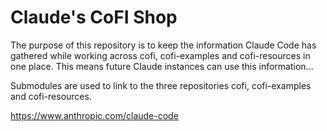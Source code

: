 # Claude's CoFI Shop

The purpose of this repository is to keep the information Claude Code has gathered while 
working across cofi, cofi-examples and cofi-resources in one place. This means 
future Claude instances can use this information... 

Submodules are used to link to the three repositories cofi, cofi-examples 
and cofi-resources.

https://www.anthropic.com/claude-code

